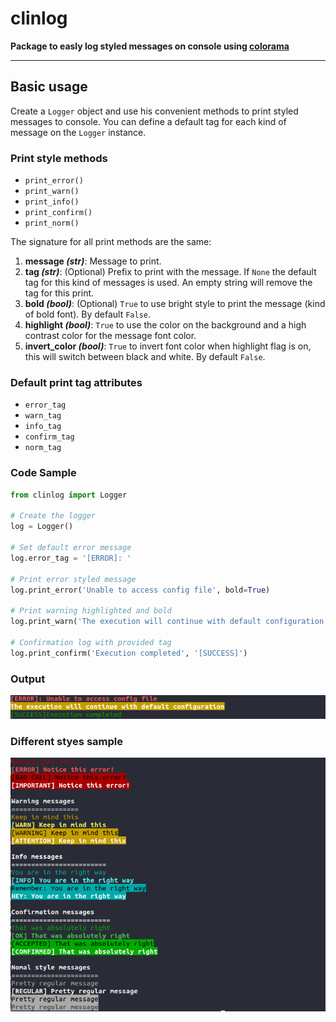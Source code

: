 # clinlog

**Package to easly log styled messages on console using [colorama](https://github.com/tartley/colorama)**

---
## Basic usage
Create a `Logger` object and use his convenient methods to print styled messages to console. You can define a default tag for each kind of message on the `Logger` instance.

### Print style methods
- `print_error()`
- `print_warn()`
- `print_info()`
- `print_confirm()`
- `print_norm()`

The signature for all print methods are the same:
1. **message _(str)_**: Message to print.
2. **tag _(str)_**: (Optional) Prefix to print with the message. If `None` the default tag for this kind of messages is used. An empty string will remove the tag for this print.
3. **bold _(bool)_**: (Optional) `True` to use bright style to print the message (kind of bold font). By default `False`.
4. **highlight _(bool)_**: `True` to use the color on the background and a high contrast color for the message font color.
5. **invert_color _(bool)_**: `True` to invert font color when highlight flag is on, this will switch between black and white. By default `False`.

### Default print tag attributes
- `error_tag`
- `warn_tag`
- `info_tag`
- `confirm_tag`
- `norm_tag`

### Code Sample
```py
from clinlog import Logger

# Create the logger
log = Logger()

# Set default error message
log.error_tag = '[ERROR]: '

# Print error styled message
log.print_error('Unable to access config file', bold=True)

# Print warning highlighted and bold
log.print_warn('The execution will continue with default configuration', None, True, True)

# Confirmation log with provided tag
log.print_confirm('Execution completed', '[SUCCESS]')
```

### Output
<img src="https://raw.githubusercontent.com/salpreh/clinlog/master/assets/output.png" alt="tree_output">

### Different styes sample
<img src="https://raw.githubusercontent.com/salpreh/clinlog/master/assets/sample.png" alt="tree_output">
